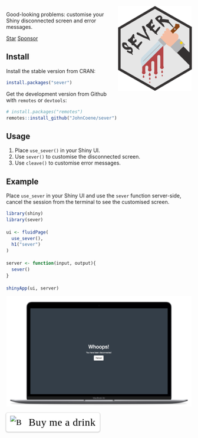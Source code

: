 <img src="./img/logo.png" style="max-height:230px!important;max-width:200px!important;" align="right">

Good-looking problems: customise your Shiny disconnected screen and error messages.

<a class="github-button" href="https://github.com/JohnCoene/sever" data-show-count="true" aria-label="Star JohnCoene/sever on GitHub">Star</a> <a class="github-button" href="https://github.com/sponsors/JohnCoene" data-icon="octicon-heart" aria-label="Sponsor @JohnCoene on GitHub">Sponsor</a>

<script async defer src="https://buttons.github.io/buttons.js"></script>

## Install

Install the stable version from CRAN:

```r
install.packages("sever")
```

Get the development version from Github with `remotes` or `devtools`:

```r
# install.packages("remotes")
remotes::install_github("JohnCoene/sever")
```

## Usage

1. Place `use_sever()` in your Shiny UI.
2. Use `sever()` to customise the disconnected screen.
3. Use `cleave()` to customise error messages. 

## Example

Place `use_sever` in your Shiny UI and use the `sever` function server-side, cancel the session from the terminal to see the customised screen.

```r
library(shiny)
library(sever)

ui <- fluidPage(
  use_sever(),
  h1("sever")
)

server <- function(input, output){
  sever()
}

shinyApp(ui, server)
```

![](./img/sever_example.png)

<style>.bmc-button img{height: 34px !important;width: 35px !important;margin-bottom: 1px !important;box-shadow: none !important;border: none !important;vertical-align: middle !important;}.bmc-button{padding: 7px 10px 7px 10px !important;line-height: 35px !important;height:51px !important;min-width:217px !important;text-decoration: none !important;display:inline-flex !important;color:#000000 !important;background-color:#FFFFFF !important;border-radius: 5px !important;border: 1px solid transparent !important;padding: 7px 10px 7px 10px !important;font-size: 22px !important;letter-spacing: 0.6px !important;box-shadow: 0px 1px 2px rgba(190, 190, 190, 0.5) !important;-webkit-box-shadow: 0px 1px 2px 2px rgba(190, 190, 190, 0.5) !important;margin: 0 auto !important;font-family:'Cookie', cursive !important;-webkit-box-sizing: border-box !important;box-sizing: border-box !important;-o-transition: 0.3s all linear !important;-webkit-transition: 0.3s all linear !important;-moz-transition: 0.3s all linear !important;-ms-transition: 0.3s all linear !important;transition: 0.3s all linear !important;}.bmc-button:hover, .bmc-button:active, .bmc-button:focus {-webkit-box-shadow: 0px 1px 2px 2px rgba(190, 190, 190, 0.5) !important;text-decoration: none !important;box-shadow: 0px 1px 2px 2px rgba(190, 190, 190, 0.5) !important;opacity: 0.85 !important;color:#000000 !important;}</style><link href="https://fonts.googleapis.com/css?family=Cookie" rel="stylesheet"><a class="bmc-button" target="_blank" href="https://www.buymeacoffee.com/JohnCoene"><img src="https://cdn.buymeacoffee.com/buttons/bmc-new-btn-logo.svg" alt="Buy me a drink"><span style="margin-left:15px;font-size:28px !important;">Buy me a drink</span></a>
